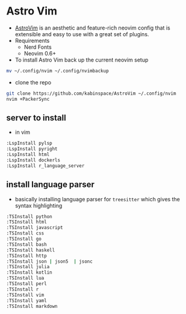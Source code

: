# Astro Vim

- [AstroVim](https://github.com/kabinspace/AstroVim) is an aesthetic and feature-rich neovim config that is extensible and easy to use with a great set of plugins.
- Requirements
  - Nerd Fonts
  - Neovim 0.6+
- To install Astro Vim back up the current neovim setup 

```bash
mv ~/.config/nvim ~/.config/nvimbackup

```

- clone the repo
```bash
git clone https://github.com/kabinspace/AstroVim ~/.config/nvim
nvim +PackerSync

```
## server to install
- in vim
```bash
:LspInstall pylsp
:LspInstall pyright
:LspInstall html
:LspInstall dockerls
:LspInstall r_language_server

```

## install language parser
- basically installing language parser for `treesitter` which gives the syntax highlighting

```bash
:TSInstall python
:TSInstall html
:TSInstall javascript
:TSInstall css
:TSInstall go 
:TSInstall bash 
:TSInstall haskell
:TSInstall http
:TSInstall json | json5  | jsonc
:TSInstall julia
:TSInstall kotlin
:TSInstall lua 
:TSInstall perl 
:TSInstall r
:TSInstall vim
:TSInstall yaml
:TSInstall markdown

```

